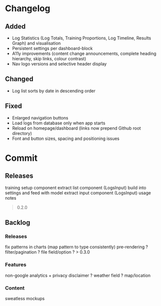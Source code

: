 # Changelog
## Added
- Log Statistics (Log Totals, Training Proportions, Log Timeline, Results Graph) and visualisation
- Persistent settings per dashboard-block
- A11y improvements (content change announcements, complete heading hierarchy, skip links, colour contrast)
- Nav logo versions and selective header display
## Changed
- Log list sorts by date in descending order
## Fixed
- Enlarged navigation buttons
- Load logs from database only when app starts
- Reload on homepage/dashboard (links now prepend Github root directory)
- Font and button sizes, spacing and positioning issues

# Commit

## Releases

training setup component
  extract list component (LogsInput)
    build into settings and feed with model
  extract input component (LogsInput)
  usage notes

> 0.2.0

## Backlog

### Releases
fix patterns in charts (map pattern to type consistently)
pre-rendering
? filter/pagination
? file field/option
? > 0.3.0

### Features
non-google analytics + privacy disclaimer
? weather field
? map/location

### Content
sweatless mockups
